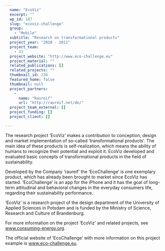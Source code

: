 ```yaml
---
  name: "EcoViz"
  excerpt: ""
  wp_id: 187
  slug: "ecoviz-challenge"
  group: 
    - "Mobile"
  subtitle: "Research on transformational products"
  project_year: "2010 - 2011"
  project_team: 
    - 33
  project_website: "http://www.eco-challenge.eu"
  project_material: ""
  related_publications: []
  related_projects: ""
  thumbnail_id: 230
  featured_home: false
  thumbnail: null
  project_partners: 
    - 
      name: "Raureif"
      url: "http://raureif.net/de/"
  project_team_external: []
  project_funding: []
  project_client: []

---
```

The research project ‘EcoViz’ makes a contribution to conception, design and market implementation of so-called ‘transformational products’. The main idea of these products is self-realization, which means the ability of humans to recognize their potential and exploit it. EcoViz developed and evaluated basic concepts of transformational products in the field of sustainability.

Developed by the Company ‘raureif’ the ‘EcoChallenge’ is one exemplary product, which has already been brought to market since EcoViz has started. ‘EcoChallenge’ is an app for the iPhone and it has the goal of long-term attitudinal and behavioral changes in the everyday consumers life, regarding their sustainability performance.

‘EcoViz’ is a research project of the design department of the University of Applied Sciences in Potsdam and is funded by the Ministry of Science, Research and Culture of Brandenburg.

For more information on the project ‘EcoViz’ and related projects, see <a href="http://www.consuming-energy.org">www.consuming-energy.org</a>.

The official website of ‘EcoChallenge’ with more information on this project example is <a href="http://www.eco-challenge.eu">www.eco-challenge.eu</a>.